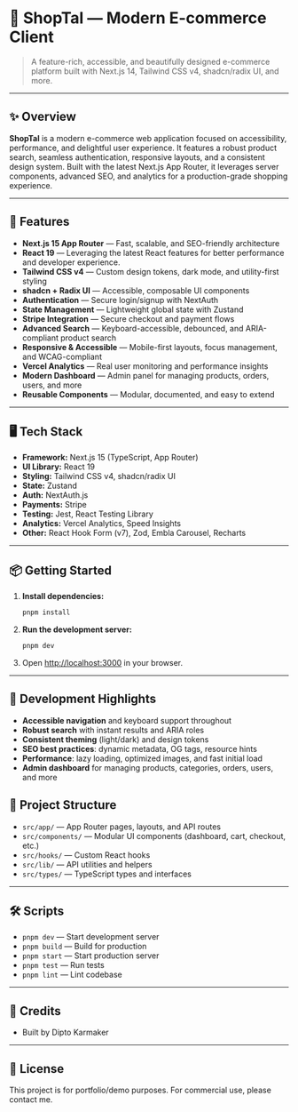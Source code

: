 # 🛒 ShopTal — Modern E-commerce Client

> A feature-rich, accessible, and beautifully designed e-commerce platform built with Next.js 14, Tailwind CSS v4, shadcn/radix UI, and more.

---

## ✨ Overview

**ShopTal** is a modern e-commerce web application focused on accessibility, performance, and delightful user experience. It features a robust product search, seamless authentication, responsive layouts, and a consistent design system. Built with the latest Next.js App Router, it leverages server components, advanced SEO, and analytics for a production-grade shopping experience.

---

## 🚀 Features

- **Next.js 15 App Router** — Fast, scalable, and SEO-friendly architecture
- **React 19** — Leveraging the latest React features for better performance and developer experience.
- **Tailwind CSS v4** — Custom design tokens, dark mode, and utility-first styling
- **shadcn + Radix UI** — Accessible, composable UI components
- **Authentication** — Secure login/signup with NextAuth
- **State Management** — Lightweight global state with Zustand
- **Stripe Integration** — Secure checkout and payment flows
- **Advanced Search** — Keyboard-accessible, debounced, and ARIA-compliant product search
- **Responsive & Accessible** — Mobile-first layouts, focus management, and WCAG-compliant
- **Vercel Analytics** — Real user monitoring and performance insights
- **Modern Dashboard** — Admin panel for managing products, orders, users, and more
- **Reusable Components** — Modular, documented, and easy to extend

---

## 🖥️ Tech Stack

- **Framework:** Next.js 15 (TypeScript, App Router)
- **UI Library:** React 19
- **Styling:** Tailwind CSS v4, shadcn/radix UI
- **State:** Zustand
- **Auth:** NextAuth.js
- **Payments:** Stripe
- **Testing:** Jest, React Testing Library
- **Analytics:** Vercel Analytics, Speed Insights
- **Other:** React Hook Form (v7), Zod, Embla Carousel, Recharts

---

<!-- ## 🚀 Live Demo

[Link to live demo](https://your-live-demo-url.com) -->

<!-- ---

## 📸 Screenshots

_Placeholder for screenshots_

--- -->

## 📦 Getting Started

1. **Install dependencies:**
   ```bash
   pnpm install
   ```
2. **Run the development server:**
   ```bash
   pnpm dev
   ```
3. Open [http://localhost:3000](http://localhost:3000) in your browser.

---

## 📝 Development Highlights

- **Accessible navigation** and keyboard support throughout
- **Robust search** with instant results and ARIA roles
- **Consistent theming** (light/dark) and design tokens
- **SEO best practices**: dynamic metadata, OG tags, resource hints
- **Performance**: lazy loading, optimized images, and fast initial load
- **Admin dashboard** for managing products, categories, orders, users, and more

## 📂 Project Structure

- `src/app/` — App Router pages, layouts, and API routes
- `src/components/` — Modular UI components (dashboard, cart, checkout, etc.)
- `src/hooks/` — Custom React hooks
- `src/lib/` — API utilities and helpers
- `src/types/` — TypeScript types and interfaces

---

## 🛠️ Scripts

- `pnpm dev` — Start development server
- `pnpm build` — Build for production
- `pnpm start` — Start production server
- `pnpm test` — Run tests
- `pnpm lint` — Lint codebase

---

## 📢 Credits

- Built by Dipto Karmaker

---

## 📄 License

This project is for portfolio/demo purposes. For commercial use, please contact me.
